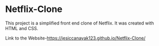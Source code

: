# Netflix-Clone
This project is a simplified front end clone of Netflix. It was created with HTML and CSS. 

Link to the Website-https://jesiccanayak123.github.io/Netflix-Clone/
